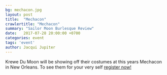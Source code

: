 ```yaml
---
bg: mechacon.jpg
layout: post
title:  "Mechacon"
crawlertitle: "Mechacon"
summary: "Sailor Moon Burlesque Review"
date:   2017-07-28 20:00:00 +0700
categories: event
tags: 'event'
author: Jacqui Jupiter
---
```



Krewe Du Moon will be showing off their costumes at this years Mechacon in New Orleans. To see them for your very self [register now!]( http://www.mechacon.com/news/)

